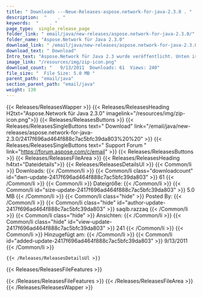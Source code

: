```yaml
---
title: " Downloads ---Neue-Releases-aspose.network-for-java-2.3.0 . "
description:  "    . " 
keywords:  "    . " 
page_type:  single_release_page
folder_link: " email/java/new-releases/aspose.network-for-java-2.3.0/"
folder_name: "Aspose.Network für Java 2.3.0"
download_link: " /email/java/new-releases/aspose.network-for-java-2.3.0/2417f696ad464f888c7ac5bfc39da803"
download_text: " Download"
Intro_text: "Aspose.Network für Java 2.3 wurde veröffentlicht. Unten ist die Liste der neuen Funktionen ..."
image_link: "/resources/img/zip-icon.png"
download_count: "   9/13/2011  Downloads: 61  Views: 240"
file_size: "  File Size: 5.0 MB "
parent_path: "email/java"
section_parent_path: "email/java"
weight: 139
---
```


{{< Releases/ReleasesWapper >}}
  {{< Releases/ReleasesHeading H2txt="Aspose.Network für Java 2.3.0" imagelink="/resources/img/zip-icon.png">}}
  {{< Releases/ReleasesButtons >}}
    {{< Releases/ReleasesSingleButtons text=" Download" link="/email/java/new-releases/aspose.network-for-java-2.3.0/2417f696ad464f888c7ac5bfc39da803%20%20" >}}
    {{< Releases/ReleasesSingleButtons text=" Support Forum " link="https://forum.aspose.com/c/email" >}}
  {{< Releases/ReleasesButtons >}}
  {{< Releases/ReleasesFileArea >}}
    {{< Releases/ReleasesHeading h4txt="Dateidetails">}}
    {{< Releases/ReleasesDetailsUl >}}
            {{< Common/li >}} Downloads: {{< /Common/li >}}
      {{< Common/li class="downloadcount" id="dwn-update-2417f696ad464f888c7ac5bfc39da803" >}} 61 {{< /Common/li >}}
      {{< Common/li >}} Dateigröße: {{< /Common/li >}}
      {{< Common/li id="size-update-2417f696ad464f888c7ac5bfc39da803" >}} 5.0 MB {{< /Common/li >}} 
      {{< Common/li  class="hide" >}} Posted By: {{< /Common/li >}} 
      {{< Common/li class="hide" id="author-update-2417f696ad464f888c7ac5bfc39da803" >}} saqib.razzaq {{< /Common/li >}}
      {{< Common/li class="hide" >}} Ansichten: {{< /Common/li >}}
      {{< Common/li class="hide" id="view-update-2417f696ad464f888c7ac5bfc39da803" >}} 241 {{< /Common/li >}}
      {{< Common/li >}} Hinzugefügt am: {{< /Common/li >}}
      {{< Common/li id="added-update-2417f696ad464f888c7ac5bfc39da803" >}} 9/13/2011 {{< /Common/li >}} 

    {{< /Releases/ReleasesDetailsUl >}}

  {{< Releases/ReleasesFileFeatures >}}
      
  {{< /Releases/ReleasesFileFeatures >}}
 {{< /Releases/ReleasesFileArea >}}
{{< /Releases/ReleasesWapper >}}



